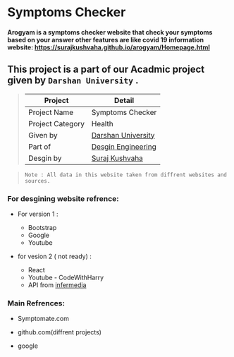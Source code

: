 # Symptoms Checker #

#### Arogyam  is a symptoms checker website that check your symptoms based on your answer other features are like covid 19 information website: https://surajkushvaha.github.io/arogyam/Homepage.html ####

## This project is a part of our Acadmic project given by ` Darshan University ` .




> |Project|Detail|
> |--|--|
> | Project Name | Symptoms Checker|
> | Project Category| Health |
> | Given by| [Darshan University](https://www.darshan.ac.in) |
> | Part of | [Desgin Engineering](https://www.de.gtu.ac.in) |
> | Desgin by | [Suraj Kushvaha](https://www.github.com/surajkushvaha) |


> `Note : All data in this website taken from diffrent websites and sources.`


### For desgining website refrence: ###

- For version 1 :

  - Bootstrap
  - Google
  - Youtube
  
- for vesion 2 ( not ready) :

  - React  
  - Youtube - CodeWithHarry
  - API from [infermedia](https://developer.infermedica.com/)



### Main Refrences: ###

- Symptomate.com

- github.com(diffrent projects)

- google

